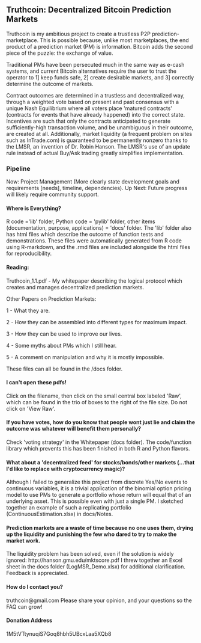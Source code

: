<h2>Truthcoin: Decentralized Bitcoin Prediction Markets</h2>
Truthcoin is my ambitious project to create a trustless P2P prediction-marketplace. This is possible because, unlike most marketplaces, the end product of a prediction market (PM) is information. Bitcoin adds the second piece of the puzzle: the exchange of value.  

Traditional PMs have been persecuted much in the same way as e-cash systems, and current Bitcoin alternatives require the user to trust the operator to 1] keep funds safe, 2] create desirable markets, and 3] correctly determine the outcome of markets.  

Contract outcomes are determined in a trustless and decentralized way, through a weighted vote based on present and past consensus with a unique Nash Equilibrium where all voters place 'matured contracts' (contracts for events that have already happened) into the correct state. Incentives are such that only the contracts anticipated to generate sufficiently-high transaction volume, and be unambiguous in their outcome, are created at all. Additionally, market liquidity (a frequent problem on sites such as InTrade.com) is guaranteed to be permanently nonzero thanks to the LMSR, an invention of Dr. Robin Hanson. The LMSR's use of an update rule instead of actual Buy/Ask trading greatly simplifies implementation.

<h3>Pipeline</h3>
Now: Project Management (More clearly state development goals and requirements [needs], timeline, dependencies).  
Up Next: Future progress will likely require community support.

<h4>Where is Everything?</h4>
R code ='lib' folder, Python code = 'pylib' folder, other items (documentation, purpose, applications) = 'docs' folder.  
The 'lib' folder also has html files which describe the outcome of function tests and demonstrations. These files were automatically generated from R code using R-markdown, and the .rmd files are included alongside the html files for reproducibility.

<h4>Reading:</h4>
Truthcoin_1.1.pdf - My whitepaper describing the logical protocol which creates and manages decentralized prediction markets.  

Other Papers on Prediction Markets:  

1 - What they are.  

2 - How they can be assembled into different types for maximum impact.  

3 - How they can be used to improve our lives.  

4 - Some myths about PMs which I still hear.  

5 - A comment on manipulation and why it is mostly impossible.  


These files can all be found in the /docs folder.

<h4>I can't open these pdfs!</h4>
Click on the filename, then click on the small central box labeled 'Raw', which can be found in the trio of boxes to the right of the file size. Do not click on 'View Raw'.


<h4>If you have votes, how do you know that people wont just lie and claim the outcome was whatever will benefit them personally?</h4>
Check 'voting strategy' in the Whitepaper (docs folder). The code/function library which prevents this has been finished in both R and Python flavors.


<h4>What about a 'decentralized feed' for stocks/bonds/other markets (...that I'd like to replace with cryptocurrency magic)?</h4>
Although I failed to generalize this project from discrete Yes/No events to continuous variables, it is a trivial application of the binomial option pricing model to use PMs to generate a portfolio whose return will equal that of an underlying asset. This is possible even with just a single PM. I sketched together an example of such a replicating portfolio (ContinuousEstimation.xlsx) in docs/Notes.

<h4>Prediction markets are a waste of time because no one uses them, drying up the liquidity and punishing the few who dared to try to make the market work.</h4>
The liquidity problem has been solved, even if the solution is widely ignored: http://hanson.gmu.edu/mktscore.pdf
I threw together an Excel sheet in the docs folder (LogMSR_Demo.xlsx) for additional clarification. Feedback is appreciated.

<h4>How do I contact you?</h4>
truthcoin@gmail.com
Please share your opinion, and your questions so the FAQ can grow!

<h4>Donation Address</h4>
1M5tVTtynuqiS7Goq8hbh5UBcxLaa5XQb8
